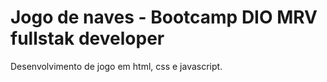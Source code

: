 # Jogo de naves - Bootcamp DIO MRV fullstak developer

Desenvolvimento de jogo em html, css e javascript.
